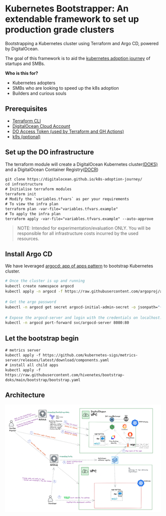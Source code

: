 # Kubernetes Bootstrapper:  An extendable framework to set up production grade clusters

Bootstrapping a Kubernetes cluster using Terraform and Argo CD, powered by DigitalOcean.

The goal of this framework is to aid the [kubernetes adoption journey](https://try.digitalocean.com/kubernetes-adoption-journey/) of startups and SMBs. 

**Who is this for?**
- Kubernetes adopters
- SMBs who are looking to speed up the k8s adoption
- Builders and curious souls

## Prerequisites
- [Terraform CLI](https://learn.hashicorp.com/tutorials/terraform/install-cli)
- [DigitalOcean Cloud Account](https://cloud.digitalocean.com/)
- [DO Access Token (used by Terraform and GH Actions)](https://docs.digitalocean.com/reference/api/create-personal-access-token/)
- [k9s (optional)](https://k9scli.io/topics/install/)


## Set up the DO infrastructure
The terraform module will create a DigitalOcean Kubernetes cluster[(DOKS)](https://docs.digitalocean.com/reference/api/create-personal-access-token/) and a DigitalOcean Container Registry([DOCR](https://docs.digitalocean.com/reference/api/create-personal-access-token/))

```bash=
git clone https://digitalocean.github.io/k8s-adoption-journey/
cd infrastructure
# Initialise terraform modules
terraform init
# Modify the `variables.tfvars` as per your requirements
# To view the infra plan
terraform plan -var-file="variables.tfvars.example"
# To apply the infra plan
terraform apply -var-file="variables.tfvars.example" --auto-approve
```
> NOTE:
Intended for experimentation/evaluation ONLY.
You will be responsible for all infrastructure costs incurred by the used resources.

## Install Argo CD

We have leveraged [argocd: app of apps pattern](https://argo-cd.readthedocs.io/en/stable/operator-manual/cluster-bootstrapping/) to bootstrap Kubernetes cluster.

```bash
# Once the cluster is up and running
kubectl create namespace argocd
kubectl apply -n argocd -f https://raw.githubusercontent.com/argoproj/argo-cd/stable/manifests/install.yaml

# Get the argo password
kubectl -n argocd get secret argocd-initial-admin-secret -o jsonpath="{.data.password}" | base64 -d

# Expose the argocd-server and login with the credentials on localhost:8080
kubectl -n argocd port-forward svc/argocd-server 8080:80
```

## Let the bootstrap begin

```bash=
# metrics server
kubectl apply -f https://github.com/kubernetes-sigs/metrics-server/releases/latest/download/components.yaml
# install all child apps
kubectl apply -f https://raw.githubusercontent.com/hivenetes/bootstrap-doks/main/bootstrap/bootstrap.yaml
```

## Architecture

![bd](bootstrap-doks.png)